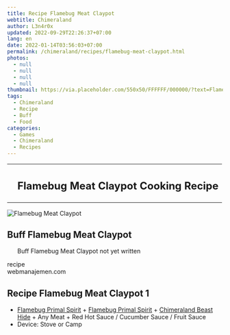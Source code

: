 ```yaml
---
title: Recipe Flamebug Meat Claypot
webtitle: Chimeraland
author: L3n4r0x
updated: 2022-09-29T22:26:37+07:00
lang: en
date: 2022-01-14T03:56:03+07:00
permalink: /chimeraland/recipes/flamebug-meat-claypot.html
photos:
  - null
  - null
  - null
  - null
thumbnail: https://via.placeholder.com/550x50/FFFFFF/000000/?text=Flamebug Meat Claypot
tags:
  - Chimeraland
  - Recipe
  - Buff
  - Food
categories:
  - Games
  - Chimeraland
  - Recipes
---
```


<section id="bootstrap-wrapper">
  <link
    rel="stylesheet"
    href="https://cdn.statically.io/gh/dimaslanjaka/Web-Manajemen/40ac3225/css/bootstrap-4.5-wrapper.css"
  />
  <div class="row mb-2">
    <div class="col-md-12 mb-2">
      <table class="table" id="post-info">
        <tbody>
          <tr>
            <td></td>
            <td><h1 class="fs-5">Flamebug Meat Claypot Cooking Recipe</h1></td>
          </tr>
        </tbody>
      </table>
    </div>
  </div>
  <div class="card mb-2">
    <div class="row g-0">
      <div class="col-sm-4 position-relative mb-2">
        <img
          src="https://via.placeholder.com/600"
          class="card-img fit-cover w-100 h-100"
          alt="Flamebug Meat Claypot"
          data-fancybox="true"
        />
      </div>
      <div class="col-sm-8 mb-2">
        <div class="card-body">
          <h2 class="card-title fs-5">Buff Flamebug Meat Claypot</h2>
          <div class="card-text">
            <ul>
              Buff Flamebug Meat Claypot not yet written
            </ul>
          </div>
          <span class="badge rounded-pill bg-dark text-white">recipe</span>
        </div>
        <div class="card-footer text-end text-muted">webmanajemen.com</div>
      </div>
    </div>
  </div>
  <div class="row mb-2">
    <div class="col-12 col-lg-6 recipe-item mb-2">
      <div class="card">
        <div class="card-body">
          <h2 class="card-title fs-5">Recipe Flamebug Meat Claypot 1</h2>
          <div class="card-text">
            <ul>
              <li>
                <a
                  class="text-decoration-none"
                  href="/chimeraland/materials/flamebug-primal-spirit.html"
                  >Flamebug Primal Spirit</a
                ><span> + </span
                ><a
                  class="text-decoration-none"
                  href="/chimeraland/materials/flamebug-primal-spirit.html"
                  >Flamebug Primal Spirit</a
                ><span> + </span
                ><a
                  class="text-decoration-none"
                  href="/chimeraland/materials/chimeraland-beast-hide.html"
                  >Chimeraland Beast Hide</a
                ><span> + </span>Any Meat<span> + </span>Red Hot Sauce<span>
                  / </span
                >Cucumber Sauce<span> / </span>Fruit Sauce
              </li>
              <li>Device: Stove or Camp</li>
            </ul>
          </div>
        </div>
      </div>
    </div>
  </div>
</section>